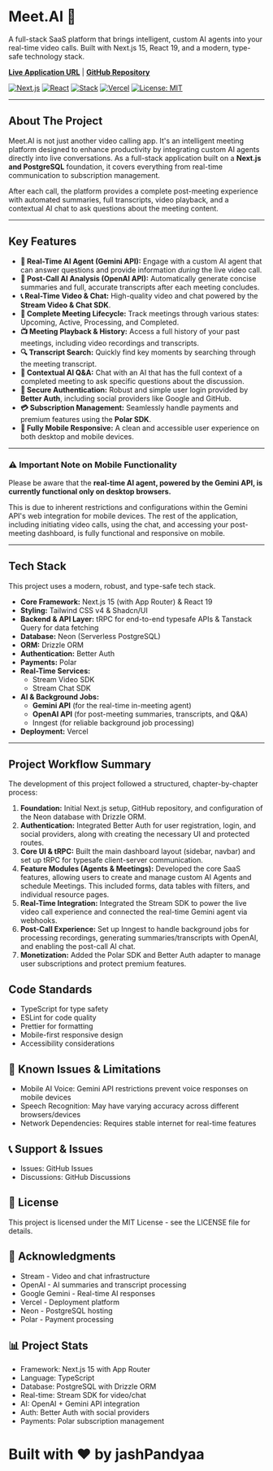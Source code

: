 # Meet.AI 🤖

A full-stack SaaS platform that brings intelligent, custom AI agents into your real-time video calls. Built with Next.js 15, React 19, and a modern, type-safe technology stack.

**[Live Application URL](https://meetai-gules.vercel.app/)** | **[GitHub Repository](https://github.com/jashPandyaa/meetai)**

[![Next.js](https://img.shields.io/badge/Next.js-15-black.svg?style=for-the-badge&logo=next.js&logoColor=white)](https://nextjs.org/)
[![React](https://img.shields.io/badge/React-19-blue.svg?style=for-the-badge&logo=react&logoColor=61DAFB)](https://react.dev/)
[![Stack](https://img.shields.io/badge/Stack-Next.js_Full_Stack-blue?style=for-the-badge)](https://nextjs.org/)
[![Vercel](https://img.shields.io/badge/Deployed%20on-Vercel-black.svg?style=for-the-badge&logo=vercel&logoColor=white)](https://vercel.com/)
[![License: MIT](https://img.shields.io/badge/License-MIT-yellow.svg)](LICENSE) 

---

## About The Project

Meet.AI is not just another video calling app. It's an intelligent meeting platform designed to enhance productivity by integrating custom AI agents directly into live conversations. As a full-stack application built on a **Next.js and PostgreSQL** foundation, it covers everything from real-time communication to subscription management.

After each call, the platform provides a complete post-meeting experience with automated summaries, full transcripts, video playback, and a contextual AI chat to ask questions about the meeting content.



---

## Key Features

-   **🤖 Real-Time AI Agent (Gemini API):** Engage with a custom AI agent that can answer questions and provide information *during* the live video call.
-   **📝 Post-Call AI Analysis (OpenAI API):** Automatically generate concise summaries and full, accurate transcripts after each meeting concludes.
-   **📞 Real-Time Video & Chat:** High-quality video and chat powered by the **Stream Video & Chat SDK**.
-   **📂 Complete Meeting Lifecycle:** Track meetings through various states: Upcoming, Active, Processing, and Completed.
-   **📺 Meeting Playback & History:** Access a full history of your past meetings, including video recordings and transcripts.
-   **🔍 Transcript Search:** Quickly find key moments by searching through the meeting transcript.
-   **💬 Contextual AI Q&A:** Chat with an AI that has the full context of a completed meeting to ask specific questions about the discussion.
-   **🔐 Secure Authentication:** Robust and simple user login provided by **Better Auth**, including social providers like Google and GitHub.
-   **💳 Subscription Management:** Seamlessly handle payments and premium features using the **Polar SDK**.
-   **📱 Fully Mobile Responsive:** A clean and accessible user experience on both desktop and mobile devices.

---

### ⚠️ Important Note on Mobile Functionality

Please be aware that the **real-time AI agent, powered by the Gemini API, is currently functional only on desktop browsers.**

This is due to inherent restrictions and configurations within the Gemini API's web integration for mobile devices. The rest of the application, including initiating video calls, using the chat, and accessing your post-meeting dashboard, is fully functional and responsive on mobile.

---

## Tech Stack

This project uses a modern, robust, and type-safe tech stack.

-   **Core Framework:** Next.js 15 (with App Router) & React 19
-   **Styling:** Tailwind CSS v4 & Shadcn/UI
-   **Backend & API Layer:** tRPC for end-to-end typesafe APIs & Tanstack Query for data fetching
-   **Database:** Neon (Serverless PostgreSQL)
-   **ORM:** Drizzle ORM
-   **Authentication:** Better Auth
-   **Payments:** Polar
-   **Real-Time Services:**
    -   Stream Video SDK
    -   Stream Chat SDK
-   **AI & Background Jobs:**
    -   **Gemini API** (for the real-time in-meeting agent)
    -   **OpenAI API** (for post-meeting summaries, transcripts, and Q&A)
    -   Inngest (for reliable background job processing)
-   **Deployment:** Vercel

---
## Project Workflow Summary

The development of this project followed a structured, chapter-by-chapter process:

1.  **Foundation:** Initial Next.js setup, GitHub repository, and configuration of the Neon database with Drizzle ORM.
2.  **Authentication:** Integrated Better Auth for user registration, login, and social providers, along with creating the necessary UI and protected routes.
3.  **Core UI & tRPC:** Built the main dashboard layout (sidebar, navbar) and set up tRPC for typesafe client-server communication.
4.  **Feature Modules (Agents & Meetings):** Developed the core SaaS features, allowing users to create and manage custom AI Agents and schedule Meetings. This included forms, data tables with filters, and individual resource pages.
5.  **Real-Time Integration:** Integrated the Stream SDK to power the live video call experience and connected the real-time Gemini agent via webhooks.
6.  **Post-Call Experience:** Set up Inngest to handle background jobs for processing recordings, generating summaries/transcripts with OpenAI, and enabling the post-call AI chat.
7.  **Monetization:** Added the Polar SDK and Better Auth adapter to manage user subscriptions and protect premium features.

## Code Standards

- TypeScript for type safety
- ESLint for code quality
- Prettier for formatting
- Mobile-first responsive design
- Accessibility considerations


## 🐛 Known Issues & Limitations

- Mobile AI Voice: Gemini API restrictions prevent voice responses on mobile devices
- Speech Recognition: May have varying accuracy across different browsers/devices
- Network Dependencies: Requires stable internet for real-time features


## 📞 Support & Issues

- Issues: GitHub Issues
- Discussions: GitHub Discussions


## 📄 License
This project is licensed under the MIT License - see the LICENSE file for details.

## 🙏 Acknowledgments

- Stream - Video and chat infrastructure
- OpenAI - AI summaries and transcript processing
- Google Gemini - Real-time AI responses
- Vercel - Deployment platform
- Neon - PostgreSQL hosting
- Polar - Payment processing


## 📊 Project Stats

- Framework: Next.js 15 with App Router
- Language: TypeScript
- Database: PostgreSQL with Drizzle ORM
- Real-time: Stream SDK for video/chat
- AI: OpenAI + Gemini API integration
- Auth: Better Auth with social providers
- Payments: Polar subscription management


# Built with ❤️ by jashPandyaa
